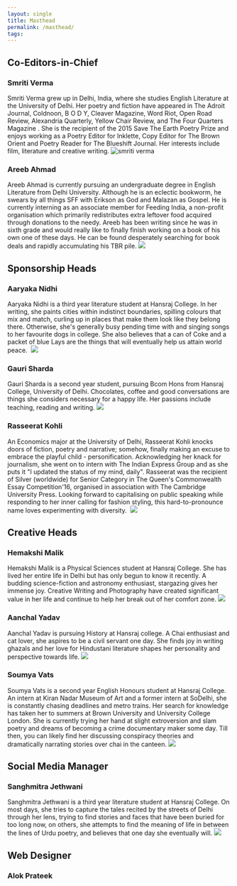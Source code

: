 ```yaml
---
layout: single
title: Masthead
permalink: /masthead/
tags:
---
```


## Co-Editors-in-Chief

### Smriti Verma

Smriti Verma grew up in Delhi, India, where she studies English Literature at the University of Delhi. Her poetry and fiction have appeared in The Adroit Journal, Coldnoon, B O D Y, Cleaver Magazine, Word Riot, Open Road Review, Alexandria Quarterly, Yellow Chair Review, and The Four Quarters Magazine . She is the recipient of the 2015 Save The Earth Poetry Prize and enjoys working as a Poetry Editor for Inklette, Copy Editor for The Brown Orient and Poetry Reader for The Blueshift Journal. Her interests include film, literature and creative writing.
![smriti verma](https://github.com/TheMedley/TheMedley.github.io/raw/master/assets/masthead/Smriti.jpg)

### Areeb Ahmad

Areeb Ahmad is currently pursuing an undergraduate degree in English Literature from Delhi University. Although he is an eclectic bookworm, he swears by all things SFF with Erikson as God and Malazan as Gospel. He is currently interning as an associate member for Feeding India, a non-profit organisation which primarily redistributes extra leftover food acquired through donations to the needy. Areeb has been writing since he was in sixth grade and would really like to finally finish working on a book of his own one of these days. He can be found desperately searching for book deals and rapidly accumulating his TBR pile.
![](https://github.com/TheMedley/TheMedley.github.io/raw/master/assets/masthead/Areeb.jpg)

## Sponsorship Heads

### Aaryaka Nidhi

Aaryaka Nidhi is a third year literature student at Hansraj College. In her writing, she paints cities within indistinct boundaries, spilling colours that mix and match, curling up in places that make them look like they belong there. Otherwise, she's generally busy pending time with and singing songs to her favourite dogs in college. She also believes that a can of Coke and a packet of blue Lays are the things that will eventually help us attain world peace. 
![](https://github.com/TheMedley/TheMedley.github.io/raw/master/assets/masthead/Aaryaka.jpg)

### Gauri Sharda

Gauri Sharda is a second year student, pursuing Bcom Hons from Hansraj College, University of Delhi. Chocolates, coffee and good conversations are things she considers necessary for a happy life. Her passions include teaching, reading and writing.
![](https://github.com/TheMedley/TheMedley.github.io/raw/master/assets/masthead/Gauri.jpg)

### Rasseerat Kohli

An Economics major at the University of Delhi, Rasseerat Kohli knocks doors of fiction, poetry and narrative; somehow, finally making an excuse to embrace the playful child - personification. Acknowledging her knack for journalism, she went on to intern with The Indian Express Group and as she puts it "I updated the status of my mind, daily". Rasseerat was the recipient of Silver (worldwide) for Senior Category in The Queen's Commonwealth Essay Competition'16, organised in association with The Cambridge University Press. Looking forward to capitalising on public speaking while responding to her inner calling for fashion styling, this hard-to-pronounce name loves experimenting with diversity. 
![](https://github.com/TheMedley/TheMedley.github.io/raw/master/assets/masthead/Rasseerat.jpg)

## Creative Heads

### Hemakshi Malik

Hemakshi Malik is a Physical Sciences student at Hansraj College. She has lived her entire life in Delhi but has only begun to know it recently. A budding science-fiction and astronomy enthusiast, stargazing gives her immense joy. Creative Writing and Photography have created significant value in her life and continue to help her break out of her comfort zone.
![](https://github.com/TheMedley/TheMedley.github.io/raw/master/assets/masthead/Hemakshi.PNG)

### Aanchal Yadav

Aanchal Yadav is pursuing History at Hansraj college. A Chai enthusiast and cat lover, she aspires to be a civil servant one day. She finds joy in writing ghazals and her love for Hindustani literature shapes her personality and perspective towards life.
![](https://github.com/TheMedley/TheMedley.github.io/raw/master/assets/masthead/Aanchal.jpg)

### Soumya Vats

Soumya Vats is a second year English Honours student at Hansraj College. An intern at Kiran Nadar Museum of Art and a former intern at SoDelhi, she is constantly chasing deadlines and metro trains. Her search for knowledge has taken her to summers at Brown University and University College London. She is currently trying her hand at slight extroversion and slam poetry and dreams of becoming a crime documentary maker some day. Till then, you can likely find her discussing conspiracy theories and dramatically narrating stories over chai in the canteen.
![](https://github.com/TheMedley/TheMedley.github.io/raw/master/assets/masthead/Soumya.jpg)

## Social Media Manager

### Sanghmitra Jethwani

Sanghmitra Jethwani is a third year literature student at Hansraj College. On most days, she tries to capture the tales recited by the streets of Delhi through her lens, trying to find stories and faces that have been buried for too long now, on others, she attempts to find the meaning of life in between the lines of Urdu poetry, and believes that one day she eventually will.
![](https://github.com/TheMedley/TheMedley.github.io/raw/master/assets/masthead/Sanghmitra.jpeg)

## Web Designer

### Alok Prateek
